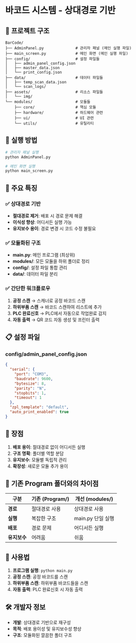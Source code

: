 # 바코드 시스템 - 상대경로 기반

## 📁 프로젝트 구조

```
BarCode/
├── AdminPanel.py              # 관리자 패널 (메인 실행 파일)
├── main_screen.py             # 메인 화면 (메인 실행 파일)
├── config/                    # 설정 파일들
│   ├── admin_panel_config.json
│   ├── master_data.json
│   └── print_config.json
├── data/                      # 데이터 파일들
│   ├── temp_scan_data.json
│   └── scan_logs/
├── assets/                    # 리소스 파일들
│   └── img/
└── modules/                   # 모듈들
    ├── core/                  # 핵심 모듈
    ├── hardware/              # 하드웨어 관련
    ├── ui/                    # UI 관련
    └── utils/                 # 유틸리티
```

## 🚀 실행 방법

```bash
# 관리자 패널 실행
python AdminPanel.py

# 메인 화면 실행
python main_screen.py
```

## 🔧 주요 특징

### ✅ **상대경로 기반**
- **절대경로 제거**: 배포 시 경로 문제 해결
- **이식성 향상**: 어디서든 실행 가능
- **유지보수 용이**: 경로 변경 시 코드 수정 불필요

### ✅ **모듈화된 구조**
- **main.py**: 메인 프로그램 (최상위)
- **modules/**: 모든 모듈을 하위 폴더로 정리
- **config/**: 설정 파일 통합 관리
- **data/**: 데이터 파일 분리

### ✅ **간단한 워크플로우**
1. **공정 스캔** → 스캐너로 공정 바코드 스캔
2. **하위부품 스캔** → 바코드 스캔하여 리스트에 추가
3. **PLC 완료신호** → PLC에서 자동으로 작업완료 감지
4. **자동 출력** → QR 코드 자동 생성 및 프린터 출력

## 📋 설정 파일

### **config/admin_panel_config.json**
```json
{
  "serial": {
    "port": "COM3",
    "baudrate": 9600,
    "bytesize": 8,
    "parity": "N",
    "stopbits": 1,
    "timeout": 1
  },
  "zpl_template": "default",
  "auto_print_enabled": true
}
```

## 🎯 장점

1. **배포 용이**: 절대경로 없이 어디서든 실행
2. **구조 명확**: 폴더별 역할 분담
3. **유지보수**: 모듈별 독립적 관리
4. **확장성**: 새로운 모듈 추가 용이

## 🔄 기존 Program 폴더와의 차이점

| 구분 | 기존 (Program/) | 개선 (modules/) |
|------|-----------------|-----------------|
| **경로** | 절대경로 사용 | 상대경로 사용 |
| **실행** | 복잡한 구조 | main.py 단일 실행 |
| **배포** | 경로 문제 | 어디서든 실행 |
| **유지보수** | 어려움 | 쉬움 |

## 📝 사용법

1. **프로그램 실행**: `python main.py`
2. **공정 스캔**: 공정 바코드를 스캔
3. **하위부품 스캔**: 하위부품 바코드들을 스캔
4. **자동 출력**: PLC 완료신호 시 자동 출력

## 🛠️ 개발자 정보

- **개발**: 상대경로 기반으로 재구성
- **목적**: 배포 용이성 및 유지보수성 향상
- **구조**: 모듈화된 깔끔한 폴더 구조